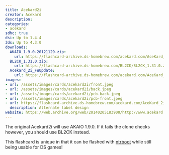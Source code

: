 ```yaml
---
title: Acekard2i
creator: Acekard
description:
categories:
- acekard
sdhc: true
dsi: Up to 1.4.4
3ds: Up to 4.3.0
downloads:
  AKAIO_1.9.0-20121129.zip:
    url: https://flashcard-archive.ds-homebrew.com/acekard.com/AceKard_2i/AKAIO_1.9.0-20121129.zip
  BL2CK_1.31.0.zip:
    url: https://flashcard-archive.ds-homebrew.com/BL2CK/BL2CK_1.31.0.zip
  Acekard_2i_FWUpdate:
    url: https://flashcard-archive.ds-homebrew.com/acekard.com/AceKard_2i/Acekard_2i_FWUpdate/
images:
- url: /assets/images/cards/acekard2i/front.jpeg
- url: /assets/images/cards/acekard2i/back.jpeg
- url: /assets/images/cards/acekard2i/pcb-back.jpeg
- url: /assets/images/cards/acekard2i/pcb-front.jpeg
- url: https://flashcard-archive.ds-homebrew.com/acekard.com/AceKard_2i/acekard2i.jpg
  description: Alternate label design
website: https://web.archive.org/web/20140205183900/http://www.acekard.com/
---
```


The original Acekard2i will use AKAIO 1.9.0. If it fails the clone checks however, you should use BL2CK instead.

This flashcard is unique in that it can be flashed with [ntrboot](https://3ds.hacks.guide/ntrboot) while still being usable for DS games!